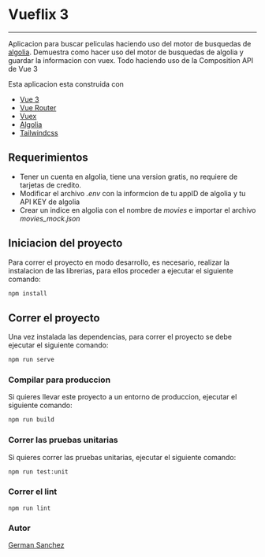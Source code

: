 # Vueflix 3
---

Aplicacion para buscar peliculas haciendo uso del motor de busquedas de [algolia](https://www.algolia.com/). Demuestra como hacer uso del motor de busquedas de algolia y guardar la informacion con vuex. Todo haciendo uso de la Composition API de Vue 3

Esta aplicacion esta construida con
* [Vue 3](https://v3.vuejs.org/)
* [Vue Router](https://next.router.vuejs.org/) 
* [Vuex](https://next.vuex.vuejs.org/)
* [Algolia](https://www.algolia.com/)
* [Tailwindcss](https://tailwindcss.com/) 

## Requerimientos

* Tener un cuenta en algolia, tiene una version gratis, no requiere de tarjetas de credito.
* Modificar el archivo *.env* con la informcion de tu appID de algolia y tu API KEY de algolia
* Crear un indice en algolia con el nombre de *movies* e importar el archivo *movies_mock.json*

## Iniciacion del proyecto

Para correr el proyecto en modo desarrollo, es necesario, realizar la instalacion de las librerias, para ellos proceder a ejecutar el siguiente comando:

```sh
npm install
```

## Correr el proyecto

Una vez instalada las dependencias, para correr el proyecto se debe ejecutar el siguiente comando:

```sh
npm run serve
```

### Compilar para produccion

Si quieres llevar este proyecto a un entorno de produccion, ejecutar el siguiente comando:

```sh
npm run build
```


### Correr las pruebas unitarias

Si quieres correr las pruebas unitarias, ejecutar el siguiente comando:

```sh
npm run test:unit
```

### Correr el lint
```
npm run lint
```

### Autor

[German Sanchez](https://github.com/gesanchez)
